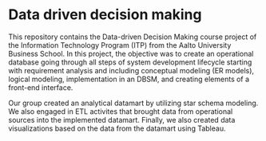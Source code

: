 # Data driven decision making

This repository contains the Data-driven Decision Making course project of the Information Technology Program (ITP) from the Aalto University Business School. 
In this project, the objective was to create an operational database going through all steps of system development lifecycle starting with requirement analysis and including conceptual modeling  (ER models), logical modeling, implementation in an DBSM, and creating elements of a front-end interface.
 
Our group created an analytical datamart by utilizing star schema modeling. We also engaged in ETL activites that brought data from operational sources into the implemented datamart. Finally, we also created data visualizations based on the data from the datamart using Tableau.

